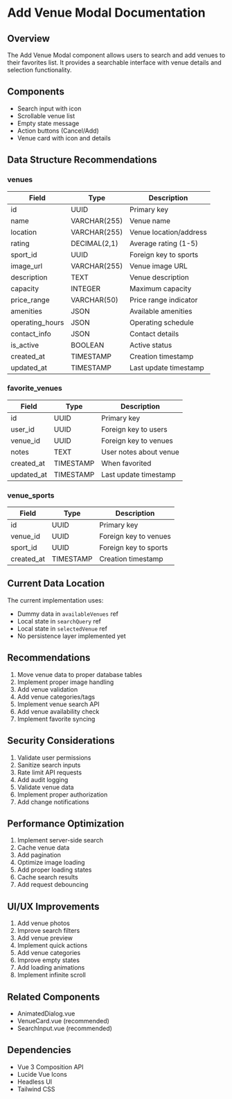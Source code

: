 # Add Venue Modal Documentation

## Overview
The Add Venue Modal component allows users to search and add venues to their favorites list. It provides a searchable interface with venue details and selection functionality.

## Components
- Search input with icon
- Scrollable venue list
- Empty state message
- Action buttons (Cancel/Add)
- Venue card with icon and details

## Data Structure Recommendations

### venues
| Field | Type | Description |
|-------|------|-------------|
| id | UUID | Primary key |
| name | VARCHAR(255) | Venue name |
| location | VARCHAR(255) | Venue location/address |
| rating | DECIMAL(2,1) | Average rating (1-5) |
| sport_id | UUID | Foreign key to sports |
| image_url | VARCHAR(255) | Venue image URL |
| description | TEXT | Venue description |
| capacity | INTEGER | Maximum capacity |
| price_range | VARCHAR(50) | Price range indicator |
| amenities | JSON | Available amenities |
| operating_hours | JSON | Operating schedule |
| contact_info | JSON | Contact details |
| is_active | BOOLEAN | Active status |
| created_at | TIMESTAMP | Creation timestamp |
| updated_at | TIMESTAMP | Last update timestamp |

### favorite_venues
| Field | Type | Description |
|-------|------|-------------|
| id | UUID | Primary key |
| user_id | UUID | Foreign key to users |
| venue_id | UUID | Foreign key to venues |
| notes | TEXT | User notes about venue |
| created_at | TIMESTAMP | When favorited |
| updated_at | TIMESTAMP | Last update timestamp |

### venue_sports 
| Field | Type | Description |
|-------|------|-------------|
| id | UUID | Primary key |
| venue_id | UUID | Foreign key to venues |
| sport_id | UUID | Foreign key to sports |
| created_at | TIMESTAMP | Creation timestamp |

## Current Data Location
The current implementation uses:
- Dummy data in `availableVenues` ref
- Local state in `searchQuery` ref
- Local state in `selectedVenue` ref
- No persistence layer implemented yet

## Recommendations
1. Move venue data to proper database tables
2. Implement proper image handling
3. Add venue validation
4. Add venue categories/tags
5. Implement venue search API
6. Add venue availability check
7. Implement favorite syncing

## Security Considerations
1. Validate user permissions
2. Sanitize search inputs
3. Rate limit API requests
4. Add audit logging
5. Validate venue data
6. Implement proper authorization
7. Add change notifications

## Performance Optimization
1. Implement server-side search
2. Cache venue data
3. Add pagination
4. Optimize image loading
5. Add proper loading states
6. Cache search results
7. Add request debouncing

## UI/UX Improvements
1. Add venue photos
2. Improve search filters
3. Add venue preview
4. Implement quick actions
5. Add venue categories
6. Improve empty states
7. Add loading animations
8. Implement infinite scroll

## Related Components
- AnimatedDialog.vue
- VenueCard.vue (recommended)
- SearchInput.vue (recommended)

## Dependencies
- Vue 3 Composition API
- Lucide Vue Icons
- Headless UI
- Tailwind CSS
